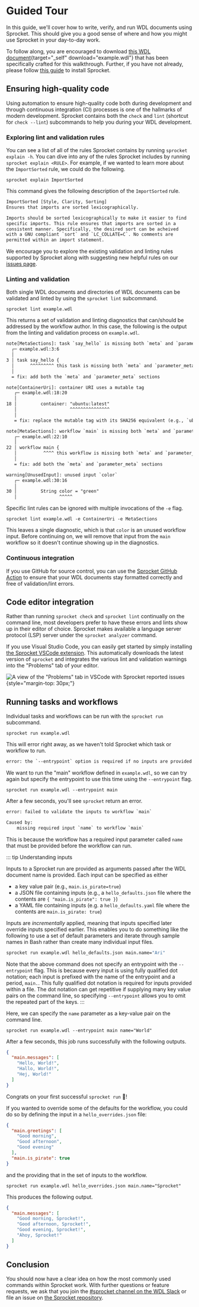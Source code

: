 # Guided Tour

In this guide, we'll cover how to write, verify, and run WDL documents using
Sprocket. This should give you a good sense of where and how you might use
Sprocket in your day-to-day work.

To follow along, you are encouraged to download [this WDL
document](/guided-tour/example.wdl){target="_self" download="example.wdl"} that
has been specifically crafted for this walkthrough. Further, if you have not
already, please follow [this guide](./installation.md) to install Sprocket.

## Ensuring high-quality code

Using automation to ensure high-quality code both during development and through
continuous integration (CI) processes is one of the hallmarks of modern
development. Sprocket contains both the `check` and `lint` (shortcut for `check
--lint`) subcommands to help you during your WDL development.

### Exploring lint and validation rules

You can see a list of all of the rules Sprocket contains by running `sprocket
explain -h`. You can dive into any of the rules Sprocket includes by running
`sprocket explain <RULE>`. For example, if we wanted to learn more about the
`ImportSorted` rule, we could do the following.

```shell
sprocket explain ImportSorted
```

This command gives the following description of the `ImportSorted` rule.

```txt
ImportSorted [Style, Clarity, Sorting]
Ensures that imports are sorted lexicographically.

Imports should be sorted lexicographically to make it easier to find 
specific imports. This rule ensures that imports are sorted in a 
consistent manner. Specifically, the desired sort can be acheived
with a GNU compliant `sort` and `LC_COLLATE=C`. No comments are
permitted within an import statement.
```

We encourage you to explore the existing validation and linting rules supported
by Sprocket along with suggesting new helpful rules on our [issues
page](https://github.com/stjude-rust-labs/wdl/issues).

### Linting and validation

Both single WDL documents and directories of WDL documents can be validated and
linted by using the `sprocket lint` subcommand.

```shell
sprocket lint example.wdl
```

This returns a set of validation and linting diagnostics that can/should be
addressed by the workflow author. In this case, the following is the
output from the linting and validation process on `example.wdl`.

```txt
note[MetaSections]: task `say_hello` is missing both `meta` and `parameter_meta` sections
  ┌─ example.wdl:3:6
  │
3 │ task say_hello {
  │      ^^^^^^^^^ this task is missing both `meta` and `parameter_meta` sections
  │
  = fix: add both the `meta` and `parameter_meta` sections

note[ContainerUri]: container URI uses a mutable tag
   ┌─ example.wdl:18:20
   │
18 │         container: "ubuntu:latest"
   │                    ^^^^^^^^^^^^^^^
   │
   = fix: replace the mutable tag with its SHA256 equivalent (e.g., `ubuntu@sha256:foobar` instead of `ubuntu:latest`)

note[MetaSections]: workflow `main` is missing both `meta` and `parameter_meta` sections
   ┌─ example.wdl:22:10
   │
22 │ workflow main {
   │          ^^^^ this workflow is missing both `meta` and `parameter_meta` sections
   │
   = fix: add both the `meta` and `parameter_meta` sections

warning[UnusedInput]: unused input `color`
   ┌─ example.wdl:30:16
   │
30 │         String color = "green"
   │                ^^^^^
```

Specific lint rules can be ignored with multiple invocations of the `-e` flag.

```shell
sprocket lint example.wdl -e ContainerUri -e MetaSections
```

This leaves a single diagnostic, which is that `color` is an unused workflow
input. Before continuing on, we will remove that input from the `main` workflow
so it doesn't continue showing up in the diagnostics.

### Continuous integration

If you use GitHub for source control, you can use the [Sprocket GitHub
Action](https://github.com/stjude-rust-labs/sprocket-action) to ensure that your
WDL documents stay formatted correctly and free of validation/lint errors.

## Code editor integration

Rather than running `sprocket check` and `sprocket lint` continually on the
command line, most developers prefer to have these errors and lints show up in
their editor of choice. Sprocket makes available a language server protocol
(LSP) server under the `sprocket analyzer` command.

If you use Visual Studio Code, you can easily get started by simply installing
[the Sprocket VSCode
extension](https://marketplace.visualstudio.com/items?itemName=stjude-rust-labs.sprocket-vscode).
This automatically downloads the latest version of `sprocket` and integrates the
various lint and validation warnings into the "Problems" tab of your editor.

![A view of the "Problems" tab in VSCode with Sprocket reported
issues](./guided-tour/problems.png){style="margin-top: 30px;"}

## Running tasks and workflows

Individual tasks and workflows can be run with the `sprocket run` subcommand.

```shell
sprocket run example.wdl
```

This will error right away, as we haven't told Sprocket which task or workflow
to run.

```txt
error: the `--entrypoint` option is required if no inputs are provided
```

We want to run the "main" workflow defined in `example.wdl`, so we can try again
but specify the entrypoint to use this time using the `--entrypoint` flag.

```shell
sprocket run example.wdl --entrypoint main
```

After a few seconds, you'll see `sprocket` return an error.

```txt
error: failed to validate the inputs to workflow `main`

Caused by:
    missing required input `name` to workflow `main`
```

This is because the workflow has a required input parameter called `name` that
must be provided before the workflow can run. 

::: tip Understanding inputs

Inputs to a Sprocket run are provided as arguments passed after the WDL document
name is provided. Each input can be specified as either

* a key value pair (e.g., `main.is_pirate=true`)
* a JSON file containing inputs (e.g., a `hello_defaults.json` file where the
  contents are `{ "main.is_pirate": true }`)
* a YAML file containing inputs (e.g. a `hello_defaults.yaml` file where the
  contents are `main.is_pirate: true`)

Inputs are _incrementally_ applied, meaning that inputs specified later override
inputs specified earlier. This enables you to do something like the following to
use a set of default parameters and iterate through sample names in Bash rather
than create many individual input files.

```bash
sprocket run example.wdl hello_defaults.json main.name="Ari"
```

Note that the above command does not specify an entrypoint with the `--entrypoint`
flag. This is because every input is using fully qualified dot notation; each
input is prefixed with the name of the entrypoint and a period, `main.`.
This fully qualified dot notation is required for inputs provided within a file.
The dot notation can get repetitive if supplying many key value pairs on the command line,
so specifying `--entrypoint` allows you to omit the repeated part of the keys.
:::

Here, we can specify the `name` parameter as a key-value pair on the command
line.

```shell
sprocket run example.wdl --entrypoint main name="World"
```

After a few seconds, this job runs successfully with the following outputs.

```json
{
  "main.messages": [
    "Hello, World!",
    "Hallo, World!",
    "Hej, World!"
  ]
}
```

Congrats on your first successful `sprocket run` 🎉!

If you wanted to override some of the defaults for the workflow, you could do
so by defining the input in a `hello_overrides.json` file:

```json
{
  "main.greetings": [
    "Good morning",
    "Good afternoon",
    "Good evening"
  ],
  "main.is_pirate": true
}
```
and the providing that in the set of inputs to the workflow.

```shell
sprocket run example.wdl hello_overrides.json main.name="Sprocket"
```

This produces the following output.

```json
{
  "main.messages": [
    "Good morning, Sprocket!",
    "Good afternoon, Sprocket!",
    "Good evening, Sprocket!",
    "Ahoy, Sprocket!"
  ]
}
```

## Conclusion

You should now have a clear idea on how the most commonly used commands within
Sprocket work. With further questions or feature requests, we ask that you join
the [#sprocket channel on the WDL
Slack](https://join.slack.com/t/openwdl/shared_invite/zt-ctmj4mhf-cFBNxIiZYs6SY9HgM9UAVw)
or file an issue on [the Sprocket
repository](https://github.com/stjude-rust-labs/sprocket/issues).